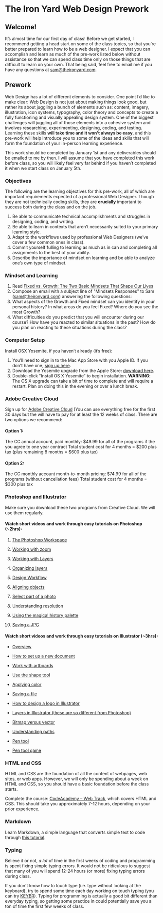        

# The Iron Yard Web Design Prework

## Welcome!

It’s almost time for our first day of class! Before we get started, I recommend getting a head start on some of the class topics, so that you’re better prepared to learn how to be a web designer. I expect that you can accomplish and learn as much of the pre-work listed below without assistance so that we can spend class time only on those things that are difficult to learn on your own. That being said, feel free to email me if you have any questions at [sam@theironyard.com](mailto:sam@theironyard.com).

## Prework

Web Design has a lot of different elements to consider. One point I’d like to make clear: Web Design is not just about making things look good, but rather its about juggling a bunch of elements such as: content, imagery, illustration, icon systems, typography, color theory and concepts to create a fully functioning and visually appealing design system. One of the biggest challenges will juggling all of those elements into a cohesive system and involves researching, experimenting, designing, coding, and testing. Learning these skills **will take time and it won’t always be easy**, and this pre-work will help introduce you to some of the ideas and skills that will form the foundation of your in-person learning experience.

This work should be completed by January 1st and any deliverables should be emailed to me by then. I will assume that you have completed this work before class, so you will likely feel very far behind if you haven’t completed it when we start class on January 5th.

### Objectives

The following are the learning objectives for this pre-work, all of which are important requirements expected of a professional Web Designer. Though they are not technically coding skills, they are **crucially** important to success both during the class and on the job.

1.  Be able to communicate technical accomplishments and struggles in designing, coding, and writing.
2.  Be able to learn in contexts that aren’t necessarily suited to your primary learning style.
3.  Adapt to the workflows used by professional Web Designers (we’ve cover a few common ones in class).
4.  Commit yourself fulling to learning as much as in can and completing all assignments to the best of your ability.
5.  Describe the importance of mindset on learning and be able to analyze one’s own type of mindset.

### Mindset and Learning

1.  Read [Fixed vs. Growth: The Two Basic Mindsets That Shape Our Lives](http://www.brainpickings.org/2014/01/29/carol-dweck-mindset/)
2.  Compose an email with a subject line of "Mindsets Responses" to Sam (sam@theironyard.com) answering the following questions:
3.  What aspects of the Growth and Fixed mindset can you identify in your personal history? In what areas do you feel Fixed? Where do you see the most Growth?
4.  What difficulties do you predict that you will encounter during our course? How have you reacted to similar situations in the past? How do you plan on reacting to these situations during the class?

### Computer Setup

Install OSX Yosemite, if you haven’t already (it’s free):

1.  You'll need to sign in to the Mac App Store with you Apple ID. If you don't have one, [sign up here](https://appleid.apple.com/).
2.  Download the Yosemite upgrade from the Apple Store: [download here](https://itunes.apple.com/us/app/os-x-yosemite/id915041082?mt=12).
3.  Double-click "Install OS X Yosemite” to begin installation.
**WARNING**: The OS X upgrade can take a bit of time to complete and will require a restart. Plan on doing this in the evening or over a lunch break.

### Adobe Creative Cloud

Sign up for [Adobe Creative Cloud](https://creative.adobe.com/plans) (You can use everything free for the first 30 days but the will have to pay for at least the 12 weeks of class. There are two options we recommend:

#### Option 1:

The CC annual account, paid monthly: $49.99 for all of the programs if the you agree to one year contract
Total student cost for 4 months = $200 plus tax
(plus remaining 8 months = $600 plus tax)

#### Option 2:

The CC monthly account month-to-month pricing: $74.99 for all of the programs (without cancellation fees)
Total student cost for 4 months = $300 plus tax

### Photoshop and Illustrator

Make sure you download these two programs from Creative Cloud. We will use them regularly.

#### Watch short videos and work through easy tutorials on Photoshop (~2hrs):

1.  [The Photoshop Workspace](https://helpx.adobe.com/photoshop/how-to/introduction-work-area.html?set=photoshop--fundamentals--photoshop-workspace)

2.  [Working with zoom](https://helpx.adobe.com/photoshop/how-to/photoshop-zoom-tool.html?set=photoshop--fundamentals--photoshop-workspace)

3.  [Working with Layers](https://helpx.adobe.com/photoshop/how-to/layer-basics-explained.html?set=photoshop--fundamentals--layers)

4.  [Organizing layers](https://helpx.adobe.com/photoshop/how-to/photoshop-reduce-chaos-layer-groups.html?set=photoshop--fundamentals--layers)

5.  [Design Workflow](https://helpx.adobe.com/photoshop/how-to/design-tools-workflow.html?set=photoshop--fundamentals--design-techniques)

6.  [Aligning objects](https://helpx.adobe.com/photoshop/how-to/photoshop-align-images-multiple-layers.html?set=photoshop--fundamentals--layers)

7.  [Select part of a photo](https://helpx.adobe.com/photoshop/how-to/select-part-photo.html?set=photoshop--fundamentals--select-image-part)

8.  [Understanding resolution](https://helpx.adobe.com/photoshop/how-to/image-resolution-explained.html?set=photoshop--fundamentals--essential-tasks)

9.  [Using the magical history palette](https://helpx.adobe.com/photoshop/how-to/photoshop-undo-history-panel.html?set=photoshop--fundamentals--essential-tasks)

10.  [Saving a JPG](https://helpx.adobe.com/photoshop/how-to/save-as-jpeg.html?set=photoshop--fundamentals--print-share-photo)

#### Watch short videos and work through easy tutorials on Illustrator (~3hrs):

*   [Overview](https://helpx.adobe.com/illustrator/how-to/what-is-illustrator.html?set=illustrator--get-started--overview)

*   [How to set up a new document](https://helpx.adobe.com/illustrator/how-to/create-new-document.html?set=illustrator--get-started--essential-beginners)

*   [Work with artboards](https://helpx.adobe.com/illustrator/how-to/work-with-artboards.html?set=illustrator--get-started--essential-beginners)

*   [Use the shape tool](https://helpx.adobe.com/illustrator/how-to/use-shape-tools.html?set=illustrator--get-started--essential-beginners)

*   [Applying color](https://helpx.adobe.com/illustrator/how-to/apply-colors.html?set=illustrator--get-started--essential-beginners)

*   [Saving a file](https://helpx.adobe.com/illustrator/how-to/save-export-for-output.html?set=illustrator--get-started--essential-beginners)

*   [How to design a logo in Illustrator](https://helpx.adobe.com/illustrator/how-to/design-logo.html?set=illustrator--get-started--ready-to-use)

*   [Layers in Illustrator (these are so different from Photoshop) ](https://helpx.adobe.com/illustrator/how-to/stay-organized-with-layers.html?set=illustrator--fundamentals--illustrator-workspace)

*   [Bitmap versus vector](https://helpx.adobe.com/illustrator/how-to/illustrator-bitmap-vs-vector.html?set=illustrator--fundamentals--create-artwork)

*   [Understanding paths](https://helpx.adobe.com/illustrator/how-to/illustrator-understanding-paths.html?set=illustrator--fundamentals--create-artwork)

*   [Pen tool](https://helpx.adobe.com/illustrator/how-to/new-pen-tool.html?set=illustrator--fundamentals--create-artwork)

*   [Pen tool game](https://helpx.adobe.com/illustrator/how-to/illustrator-understanding-paths.html?set=illustrator--fundamentals--create-artwork)

### HTML and CSS

HTML and CSS are the foundation of all the content of webpages, web sites, or web apps. However, we will only be spending about a week on HTML and CSS, so you should have a basic foundation before the class starts.

Complete the course: [CodeAcademy – Web Track](http://www.codecademy.com/en/tracks/web), which covers HTML and CSS. This should take you approximately 7-12 hours, depending on your prior experience.

### Markdown

Learn Markdown, a simple language that converts simple text to code through [this tutorial](http://markdowntutorial.com/).

### Typing

Believe it or not, _a lot_ of time in the first weeks of coding and programming is spent fixing simple typing errors. It would not be ridiculous to suggest that many of you will spend 12-24 hours (or more) fixing typing errors during class.

If you don't know how to touch type (i.e. type without looking at the keyboard), try to spend some time each day working on touch typing (you can try [KEYBR](http://www.keybr.com/)). Typing for programming is actually a good bit different than everyday typing, so getting some practice in could potentially save you a ton of time the first few weeks of class.